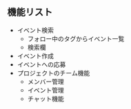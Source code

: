 ## 機能リスト
- イベント検索
	- フォロー中のタグからイベント一覧
	- 検索欄
- イベント作成
- イベントへの応募
- プロジェクトのチーム機能
	- メンバー管理
	- イベント管理
	- チャット機能